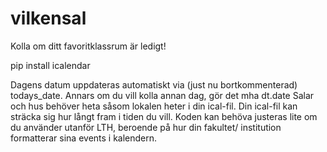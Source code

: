 # vilkensal
Kolla om ditt favoritklassrum är ledigt!

pip install icalendar

Dagens datum uppdateras automatiskt via (just nu bortkommenterad) todays_date. Annars om du vill kolla annan dag, gör det mha dt.date
Salar och hus behöver heta såsom lokalen heter i din ical-fil.
Din ical-fil kan sträcka sig hur långt fram i tiden du vill.
Koden kan behöva justeras lite om du använder utanför LTH, beroende på hur din fakultet/ institution formatterar sina events i kalendern.




